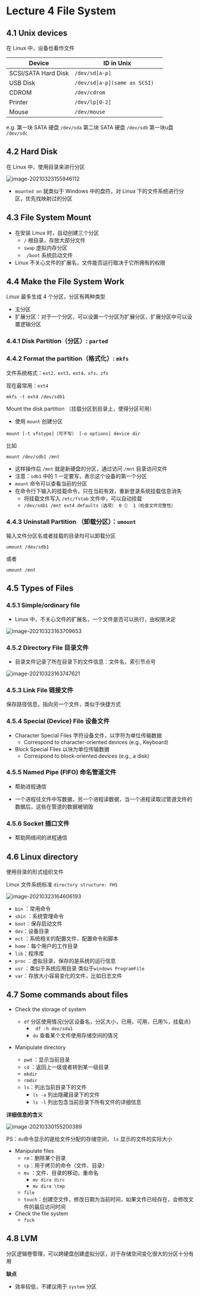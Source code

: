 # Lecture 4 File System

## 4.1 Unix devices

在 Linux 中，设备也看作文件

| Device              | ID in Unix                     |
| ------------------- | ------------------------------ |
| SCSI/SATA Hard Disk | `/dev/sd[a-p]  `               |
| USB Disk            | `/dev/sd[a-p](same as SCSI)  ` |
| CDROM               | `/dev/cdrom`                   |
| Printer             | `/dev/lp[0-2]`                 |
| Mouse               | `/dev/mouse`                   |

e.g. 第一块 SATA 硬盘   `/dev/sda`  第二块 SATA 硬盘  `/dev/sdb` 第一块u盘  `/dev/sdc`

## 4.2 Hard Disk

在 Linux 中，使用目录来进行分区

![image-20210323155946112](./assets/cyQXqlKmMUOeB5g.png)

- `mounted on` 就类似于 Windows 中的盘符，对 Linux 下的文件系统进行分区，优先找映射过的分区

## 4.3 File System Mount

- 在安装 Linux 时，自动创建三个分区
    - `/` 根目录，存放大部分文件
    - `swap` 虚拟内存分区
    - ` /boot`  系统启动文件
- Linux 不关心文件的扩展名，文件能否运行取决于它所拥有的权限

## 4.4 Make the File System Work

Linux 最多生成 4 个分区，分区有两种类型

- 主分区
- 扩展分区：对于一个分区，可以设置一个分区为扩展分区，扩展分区中可以设置逻辑分区

### 4.4.1 Disk Partition（分区）: `parted`

### 4.4.2 Format the partition（格式化）: `mkfs`  

文件系统格式：`ext2，ext3，ext4，xfs，zfs`

现在最常用：`ext4`

``` 
mkfs -t ext4 /dev/sdb1
```

Mount the disk partition （挂载分区到目录上，使得分区可用）

- 使用 `mount` 创建分区

```
mount [-t vfstype]（可不写） [-o options] device dir
```

比如

```
mount /dev/sdb1 /mnt 
```

- 这样操作后 `/mnt` 就是新硬盘的分区，通过访问 `/mnt` 目录访问文件
- 注意：`sdb1` 中的 $1$ 一定要写，表示这个设备的第一个分区
- `mount` 命令可以查看当前的分区
- 在命令行下输入的挂载命令，只在当前有效，重新登录系统挂载信息消失
    - 将挂载文件写入 `/etc/fstab` 文件中，可以自动挂载
    - `/dev/sdb1 /mnt ext4 defaults（选项） 0（） 1（检查文件完整性）`

### 4.4.3 Uninstall Partition  （卸载分区）：`umount`

输入文件分区名或者挂载的目录均可以卸载分区

```
umount /dev/sdb1
```

或者

```
umount /mnt
```

## 4.5 Types of Files

### 4.5.1 Simple/ordinary file

- Linux 中，不关心文件的扩展名，一个文件是否可以执行，由权限决定

![image-20210323163709653](./assets/tzpn3HrQE4iRWxv.png)

### 4.5.2 Directory File 目录文件

- 目录文件记录了所在目录下的文件信息：文件名，索引节点号

![image-20210323163747621](./assets/pKRdTGen1c48C7N.png)

### 4.5.3 Link File 链接文件

保存路径信息，指向另一个文件，类似于快捷方式

### 4.5.4 Special (Device) File 设备文件

- Character Special Files 字符设备文件，以字符为单位传输数据
    - Correspond to character-oriented devices (e.g., Keyboard)
- Block Special Files 以块为单位传输数据
    - Correspond to block-oriented devices (e.g., a disk)

### 4.5.5 Named Pipe (FIFO) 命名管道文件

- 帮助进程通信

- 一个进程往文件中写数据，另一个进程读数据，当一个进程读取过管道文件的数据后，这些在管道的数据被销毁

### 4.5.6 Socket 插口文件

- 帮助网络间的进程通信

## 4.6 Linux directory

使用目录的形式组织文件

Linux 文件系统标准 `directory structure: FHS`

![image-20210323164606193](./assets/KktOAjDGW8m2JE4.png)

- `bin` ：常用命令
- `sbin` ：系统管理命令
- `boot`：保存启动文件
- `dev`：设备目录
- `ect` ：系统相关的配置文件，配置命令和脚本
- `home`：每个用户的工作目录
- `lib`：程序库
- `proc` ：虚拟目录，保存的是系统的运行信息
- `usr` ：类似于系统应用目录 类似于`windows ProgramFile`
- `var`：存放大小容易变化的文件，比如日志文件

## 4.7 Some commands about files

- Check the storage of system
    - `df`  分区使用情况(分区设备名，分区大小，已用，可用，已用%，挂载点)
        - ` df -h dev/sda1`
        - `du` 查看某个文件使用存储空间的情况

- Manipulate directory
    - `pwd`    ：显示当前目录
    - `cd`   ：返回上一级或者转到某一级目录
    - `mkdir`  
    - `rmdir`  
    - `ls`：列出当前目录下的文件
        - `ls -a` 列出隐藏目录下的文件
        - `ls -l` 列出包含当前目录下所有文件的详细信息

**详细信息的含义**

![image-20210330155200389](./assets/a1BIHuVTfxivlXS.png)

PS：`du`命令显示的是给文件分配的存储空间， `ls` 显示的文件的实际大小

- Manipulate files
    - `rm`：删除某个目录
    - `cp`：用于拷贝的命令（文件、目录）    
    - `mv`  ：文件、目录的移动，重命名
        - `mv dira dirc`
        - `mv dira \tmp`
    - `file`   
    - `touch`：创建空文件，修改日期为当前时间，如果文件已经存在，会修改文件的最后访问时间
- Check the file system
    - `fsck`

## 4.8 LVM

分区逻辑卷管理，可以跨硬盘创建虚拟分区，对于存储空间变化很大的分区十分有用

**缺点**

- 效率较低，不建议用于 `system` 分区